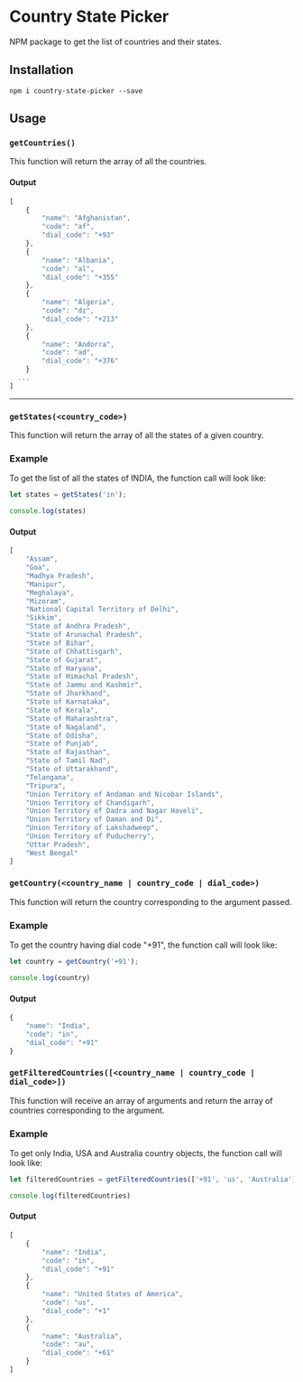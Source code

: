 # Country State Picker

NPM package to get the list of countries and their states.

## Installation

`npm i country-state-picker --save`

## Usage

### `getCountries()`

This function will return the array of all the countries.

#### Output

```javascript
[
    {
        "name": "Afghanistan",
        "code": "af",
        "dial_code": "+93"
    },
    {
        "name": "Albania",
        "code": "al",
        "dial_code": "+355"
    },
    {
        "name": "Algeria",
        "code": "dz",
        "dial_code": "+213"
    },
    {
        "name": "Andorra",
        "code": "ad",
        "dial_code": "+376"
    }
  ...
]
```

---

### `getStates(<country_code>)`

This function will return the array of all the states of a given country.

### Example

To get the list of all the states of INDIA, the function call will look like:

```javascript
let states = getStates('in');

console.log(states)
```

#### Output

```javascript
[
    "Assam",
    "Goa",
    "Madhya Pradesh",
    "Manipur",
    "Meghalaya",
    "Mizoram",
    "National Capital Territory of Delhi",
    "Sikkim",
    "State of Andhra Pradesh",
    "State of Arunachal Pradesh",
    "State of Bihar",
    "State of Chhattisgarh",
    "State of Gujarat",
    "State of Haryana",
    "State of Himachal Pradesh",
    "State of Jammu and Kashmir",
    "State of Jharkhand",
    "State of Karnataka",
    "State of Kerala",
    "State of Maharashtra",
    "State of Nagaland",
    "State of Odisha",
    "State of Punjab",
    "State of Rajasthan",
    "State of Tamil Nad",
    "State of Uttarakhand",
    "Telangana",
    "Tripura",
    "Union Territory of Andaman and Nicobar Islands",
    "Union Territory of Chandigarh",
    "Union Territory of Dadra and Nagar Haveli",
    "Union Territory of Daman and Di",
    "Union Territory of Lakshadweep",
    "Union Territory of Puducherry",
    "Uttar Pradesh",
    "West Bengal"
]
```

### `getCountry(<country_name | country_code | dial_code>)`

This function will return the country corresponding to the argument passed.

### Example

To get the country having dial code "+91", the function call will look like:

```javascript
let country = getCountry('+91');

console.log(country)
```

#### Output

```javascript
{
    "name": "India",
    "code": "in",
    "dial_code": "+91"
}
```

### `getFilteredCountries([<country_name | country_code | dial_code>])`

This function will receive an array of arguments and return the array of countries corresponding to the argument.

### Example

To get only India, USA and Australia country objects, the function call will look like:

```javascript
let filteredCountries = getFilteredCountries(['+91', 'us', 'Australia']);

console.log(filteredCountries)
```

#### Output

```javascript
[
    {
        "name": "India",
        "code": "in",
        "dial_code": "+91"
    }, 
    {
        "name": "United States of America",
        "code": "us",
        "dial_code": "+1"
    },
    {
        "name": "Australia",
        "code": "au",
        "dial_code": "+61"
    }
]
```
